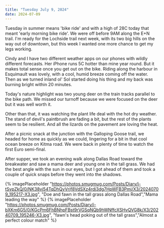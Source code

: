 ```yaml
---
title: "Tuesday July 9, 2024"
date: 2024-07-09
---
```

Tuesday in summer means 'bike ride' and with a high of 28C today that meant 'early morning bike ride'.  We were off before 9AM along the E+N trail.  I'm ready for the Lochside trail next week, with its two big hills on the way out of downtown, but this week I wanted one more chance to get my legs working.  

Cindy and I have two different weather apps on our phones with wildly different forecasts.  Her iPhone runs 5C hotter than mine year round.  But it makes total sense once you get out on the bike.  Riding along the harbour in Esquimault was lovely, with a cool, humid breeze coming off the water.  Then as we turned inland ol' Sol started doing his thing and my back was burning bright within 20 minutes.  

Today's nature highlight was two young deer on the train tracks parallel to the bike path.  We missed our turnoff because we were focused on the deer but it was well worth it.  

Other than that, it was watching the plant life deal with the hot dry weather.  The stand of devil's paintbrush are fading a bit, but the rest of the plants seem to be resilient.  And all the lizards on the pavement are loving the heat.

After a picnic snack at the junction with the Galloping Goose trail, we headed for home as quickly as we could, lingering for a bit in that cool ocean breeze on Kitma road.  We were back in plenty of time to watch the first Euro semi-final. 

After supper, we took an evening walk along Dallas Road toward the breakwater and saw a mama deer and young one in the tall grass.  We had the best angle with the sun in our eyes, but I got ahead of them and took a couple of quick snaps before they went into the shadows.

{% imagePlaceholder "https://photos.smugmug.com/Posts/Diary/i-tSvpZkQ/0/NK38vj54TqDhQvVrjf8VdSXz4rdj3dg7HpWFB3Pmj/X3/20240709_195217-X3.jpg", "Doe and fawn in the tall grass along Dallas Road","Mama leading the way" %}
{% imagePlaceholder "https://photos.smugmug.com/Posts/Diary/i-bXKm6G5/0/KGcPm6FhBNhpFBst9rVGSqNQb9hWNffcXSHvQVG8k/X3/20240709_195246-X3.jpg", "fawn's head poking out of the tall grass","Almost a perfect colour match" %}